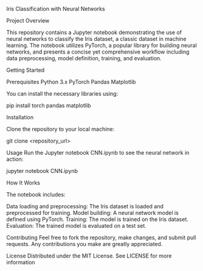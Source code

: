 Iris Classification with Neural Networks


Project Overview


This repository contains a Jupyter notebook demonstrating the use of neural networks to classify the Iris dataset, a classic dataset in machine learning. The notebook utilizes PyTorch, a popular library for building neural networks, and presents a concise yet comprehensive workflow including data preprocessing, model definition, training, and evaluation.


Getting Started


Prerequisites
Python 3.x
PyTorch
Pandas
Matplotlib


You can install the necessary libraries using:

pip install torch pandas matplotlib


Installation


Clone the repository to your local machine:

git clone <repository_url>


Usage
Run the Jupyter notebook CNN.ipynb to see the neural network in action:

jupyter notebook CNN.ipynb


How It Works

The notebook includes:

Data loading and preprocessing: The Iris dataset is loaded and preprocessed for training.
Model building: A neural network model is defined using PyTorch.
Training: The model is trained on the Iris dataset.
Evaluation: The trained model is evaluated on a test set.


Contributing
Feel free to fork the repository, make changes, and submit pull requests. Any contributions you make are greatly appreciated.


License
Distributed under the MIT License. See LICENSE for more information

<script src="https://gist.github.com/curran/a08a1080b88344b0c8a7.js"></script>
